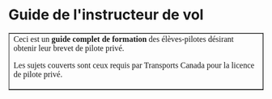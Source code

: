 # Guide de l'instructeur de vol

<TABLE BORDER CELLPADDING=20 >
<TR>
<TD VALIGN="top">
<FONT FACE= "verdana", "helvetica", "arial" SIZE=3>
Ceci est un <B>guide complet 
de formation</B> des élèves-pilotes 
désirant obtenir leur brevet de pilote privé.<P> Les sujets couverts sont ceux requis par Transports Canada pour la licence de pilote privé.
</TD>
</TR>
</TABLE>
